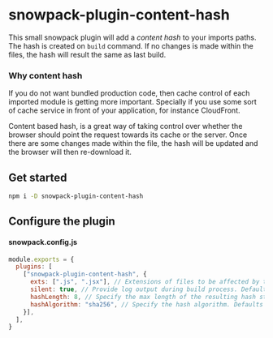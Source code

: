 # snowpack-plugin-content-hash
This small snowpack plugin will add a *content hash* to your imports paths. The hash is created on `build` command. If no changes is made within the files, the hash will result the same as last build.

### Why content hash
If you do not want bundled production code, then cache control of each imported module is getting more important. Specially if you use some sort of cache service in front of your application, for instance CloudFront.
 
Content based hash, is a great way of taking control over whether the browser should point the request towards its cache or the server. Once there are some changes made within the file, the hash will be updated and the browser will then re-download it.

## Get started
```bash
npm i -D snowpack-plugin-content-hash
```

## Configure the plugin

#### snowpack.config.js
```js
module.exports = {
  plugins: [
    ["snowpack-plugin-content-hash", {
      exts: [".js", ".jsx"], // Extensions of files to be affected by this plugin. Note: only .js or .jsx are valid extensions.
      silent: true, // Provide log output during build process. Default: true.
      hashLength: 8, // Specify the max length of the resulting hash string. Defaults to 0 for the full length.
      hashAlgorithm: "sha256", // Specify the hash algorithm. Defaults to md5.
    }],
  ],
}
```

